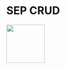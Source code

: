 # SEP CRUD
#### <img width="100" height="100" src="https://user-images.githubusercontent.com/33343210/70989771-c9542500-20f6-11ea-8172-7197a7e9bdde.png"/>

